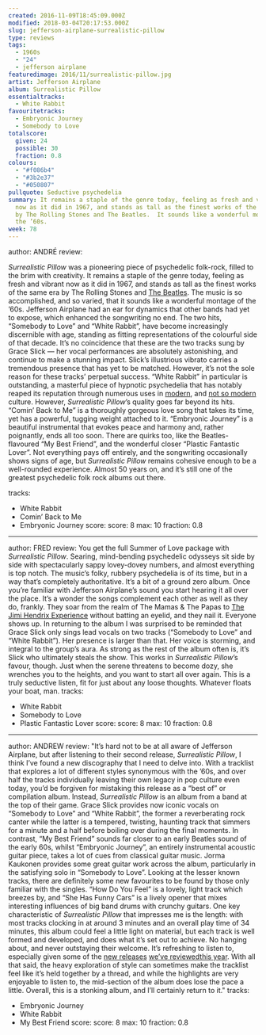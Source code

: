 ```yaml
---
created: 2016-11-09T18:45:09.000Z
modified: 2018-03-04T20:17:53.000Z
slug: jefferson-airplane-surrealistic-pillow
type: reviews
tags:
  - 1960s
  - "24"
  - jefferson airplane
featuredimage: 2016/11/surrealistic-pillow.jpg
artist: Jefferson Airplane
album: Surrealistic Pillow
essentialtracks:
  - White Rabbit
favouritetracks:
  - Embryonic Journey
  - Somebody to Love
totalscore:
  given: 24
  possible: 30
  fraction: 0.8
colours:
  - "#f086b4"
  - "#3b2e37"
  - "#050807"
pullquote: Seductive psychedelia
summary: It remains a staple of the genre today, feeling as fresh and vibrant
  now as it did in 1967, and stands as tall as the finest works of the same era
  by The Rolling Stones and The Beatles.  It sounds like a wonderful montage of
  the ’60s.
week: 78
---
```

author: ANDRÉ
review: <div class="_d97"><p><em>Surrealistic Pillow</em> was a pioneering piece
  of psychedelic folk-rock, filled to the brim with creativity. It remains a
  staple of the genre today, feeling as fresh and vibrant now as it did in 1967,
  and stands as tall as the finest works of the same era by The Rolling Stones
  and <a href="https://audioxide.com/reviews/the-beatles-revolver/"
  target="_blank" rel="noopener">The Beatles</a>. The music is so accomplished,
  and so varied, that it sounds like a wonderful montage of the ’60s. Jefferson
  Airplane had an ear for dynamics that other bands had yet to expose, which
  enhanced the songwriting no end. The two hits, “Somebody to Love” and “White
  Rabbit”, have become increasingly discernible with age, standing as fitting
  representations of the colourful side of that decade. It’s no coincidence that
  these are the two tracks sung by Grace Slick — her vocal performances are
  absolutely astonishing, and continue to make a stunning impact. Slick’s
  illustrious vibrato carries a tremendous presence that has yet to be matched.
  However, it’s not the sole reason for these tracks’ perpetual success. “White
  Rabbit” in particular is outstanding, a masterful piece of hypnotic
  psychedelia that has notably reaped its reputation through numerous uses in <a
  href="https://www.youtube.com/watch?v=FcawX4ORU8k" target="_blank"
  rel="noopener">modern</a>, and <a
  href="https://www.youtube.com/watch?v=YZTsYYHCYGY" target="_blank"
  rel="noopener">not so modern</a> culture. However, <em>Surrealistic
  Pillow</em>’s quality goes far beyond its hits. “Comin’ Back to Me” is a
  thoroughly gorgeous love song that takes its time, yet has a powerful, tugging
  weight attached to it. “Embryonic Journey” is a beautiful instrumental that
  evokes peace and harmony and, rather poignantly, ends all too soon. There are
  quirks too, like the Beatles-flavoured “My Best Friend”, and the wonderful
  closer “Plastic Fantastic Lover”. Not everything pays off entirely, and the
  songwriting occasionally shows signs of age, but <em>Surrealistic Pillow
  </em>remains&nbsp;cohesive enough to be a well-rounded experience. Almost 50
  years on, and it’s still one of the greatest psychedelic folk rock albums out
  there.</p></div>
tracks:
  - White Rabbit
  - ­Comin’ Back to Me
  - ­Embryonic Journey
score:
  score: 8
  max: 10
  fraction: 0.8
---
author: FRED
review: You get the full Summer of Love package with *Surrealistic Pillow*.
  Searing, mind-bending psychedelic odysseys sit side by side with spectacularly
  sappy lovey-dovey numbers, and almost everything is top notch. The music’s
  folky, rubbery psychedelia is of its time, but in a way that’s completely
  authoritative. It’s a bit of a ground zero album. Once you’re familiar with
  Jefferson Airplane’s sound you start hearing it all over the place. It’s a
  wonder the songs complement each other as well as they do, frankly. They soar
  from the realm of The Mamas & The Papas to [The Jimi Hendrix
  Experience](<https://audioxide.com/reviews/the-jimi-hendrix-experience-electric-ladyland/>)
  without batting an eyelid, and they nail it. Everyone shows up. In returning
  to the album I was surprised to be reminded that Grace Slick only sings lead
  vocals on two tracks (“Somebody to Love” and “White Rabbit”). Her presence is
  larger than that. Her voice is storming, and integral to the group’s aura. As
  strong as the rest of the album often is, it’s Slick who ultimately steals the
  show. This works in *Surrealistic Pillow*’s favour, though. Just when the
  serene threatens to become dozy, she wrenches you to the heights, and you want
  to start all over again. This is a truly seductive listen, fit for just about
  any loose thoughts. Whatever floats your boat, man.
tracks:
  - White Rabbit
  - ­Somebody to Love
  - ­Plastic Fantastic Lover
score:
  score: 8
  max: 10
  fraction: 0.8
---
author: ANDREW
review: "It’s hard not to be at all aware of Jefferson Airplane, but after
  listening to their second release, *Surrealistic Pillow*, I think I’ve found a
  new discography that I need to delve into. With a tracklist that explores a
  lot of different styles synonymous with the ’60s, and over half the tracks
  individually leaving their own legacy in pop culture even today, you’d be
  forgiven for mistaking this release as a “best of” or compilation album.
  Instead, *Surrealistic Pillow* is an album from a band at the top of their
  game. Grace Slick provides now iconic vocals on “Somebody to Love” and “White
  Rabbit”, the former a reverberating rock canter while the latter is a
  tempered, twisting, haunting track that simmers for a minute and a half before
  boiling over during the final moments. In contrast, “My Best Friend” sounds
  far closer to an early Beatles sound of the early 60s, whilst “Embryonic
  Journey”, an entirely instrumental acoustic guitar piece, takes a lot of cues
  from classical guitar music. Jorma Kaukonen provides some great guitar work
  across the album, particularly in the satisfying solo in “Somebody to Love”.
  Looking at the lesser known tracks, there are definitely some new favourites
  to be found by those only familiar with the singles. “How Do You Feel” is a
  lovely, light track which breezes by, and “She Has Funny Cars” is a lively
  opener that mixes interesting influences of big band drums with crunchy
  guitars. One key characteristic of *Surrealistic Pillow* that impresses me is
  the length: with most tracks clocking in at around 3 minutes and an overall
  play time of 34 minutes, this album could feel a little light on material, but
  each track is well formed and developed, and does what it’s set out to
  achieve. No hanging about, and never outstaying their welcome. It’s refreshing
  to listen to, especially given some of the [new
  releases](<https://audioxide.com/reviews/james-blake-the-colour-in-anything/>)
  [we’ve reviewed](<https://audioxide.com/reviews/swans-the-glowing-man/>)[this
  year](<https://audioxide.com/reviews/the-avalanches-wildflower/>). With all
  that said, the heavy exploration of style can sometimes make the tracklist
  feel like it’s held together by a thread, and while the highlights are very
  enjoyable to listen to, the mid-section of the album does lose the pace a
  little. Overall, this is a stonking album, and I’ll certainly return to it."
tracks:
  - Embryonic Journey
  - ­White Rabbit
  - ­My Best Friend
score:
  score: 8
  max: 10
  fraction: 0.8
